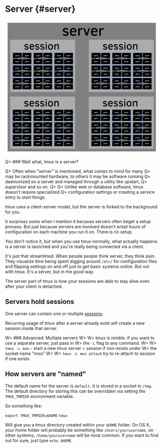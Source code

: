 # Server {#server} 

![Server](images/info/server.png)

Q> ### Wait what, tmux is a server?

Q> Often when "server" is mentioned, what comes to mind for many
Q> may be rackmounted hardware, to others it may be software running
Q> daemonized on a server and managed through a utility like upstart,
Q> supervisor and so on.
Q>
Q> Unlike web or database software, tmux doesn't require specialized
Q> configuration settings or creating a service entry to start things.

tmux uses a client-server model, but the server is forked to the 
background for you.

It surprises some when I mention it because servers often beget
a setup process. But just because servers are involved doesn't entail
hours of configuration on each machine you run it on. There is no
setup.

You don't notice it, but when you use tmux normally, what actually happens
is a server is launched and you're really being connected via a client.

It's just that streamlined. When people people think server, they think pain.
They visualize time being spent digging around `/etc/` for configuration files
and flipping settings on and off just to get basic systems online. But not with
tmux. It's a server, but in the good way.

The server part of tmux is how your sessions are able to stay alive even
after your client is detached.

## Servers hold sessions

One server can contain one or multiple [sessions](#sessions).

Recurring usage of tmux after a server already exist will create a new
session inside that server.

W> ### Advanced: Multiple servers
W>
W> tmux is nimble. if you want to use a separate server, just pass in
W> the `-L` flag to any command.
W>
W> `tmux -L moo` - start a new tmux server + session if non-exists under
W> the socket name "moo"
W>
W> `tmux -L moo attach` try to re-attach to session if one exists

## How servers are "named"

The default name for the server is `default`. It is stored in a socket in
`/tmp`. The default directory for storing this can be overridden via setting
the `TMUX_TMPDIR` environment variable.

So something like:

`export TMUX_TMPDIR=$HOME`
`tmux`

Will give you a tmux directory created within your `$HOME` folder. On OS X,
your home folder will probably be something like `/Users/yourusername`, on
other systems, `/home/yourusername` will be most common. If you want to find
out for sure, just type `echo $HOME`.
